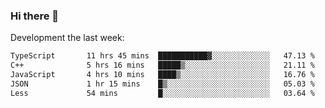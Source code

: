 ### Hi there 👋

Development the last week:
<!--START_SECTION:waka-->

```txt
TypeScript       11 hrs 45 mins  ███████████▓░░░░░░░░░░░░░   47.13 %
C++              5 hrs 16 mins   █████▒░░░░░░░░░░░░░░░░░░░   21.11 %
JavaScript       4 hrs 10 mins   ████▒░░░░░░░░░░░░░░░░░░░░   16.76 %
JSON             1 hr 15 mins    █▒░░░░░░░░░░░░░░░░░░░░░░░   05.03 %
Less             54 mins         █░░░░░░░░░░░░░░░░░░░░░░░░   03.64 %
```

<!--END_SECTION:waka-->

<!--
**JASONPANGGO/jasonpanggo** is a ✨ _special_ ✨ repository because its `README.md` (this file) appears on your GitHub profile.

Here are some ideas to get you started:

- 🔭 I’m currently working on ...
- 🌱 I’m currently learning ...
- 👯 I’m looking to collaborate on ...
- 🤔 I’m looking for help with ...
- 💬 Ask me about ...
- 📫 How to reach me: ...
- 😄 Pronouns: ...
- ⚡ Fun fact: ...
-->
